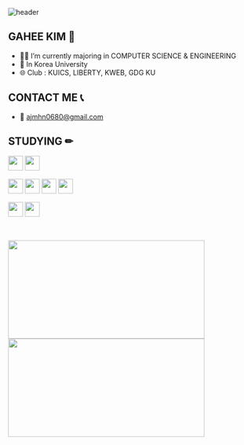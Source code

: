 ![header](https://capsule-render.vercel.app/api?type=wave&color=auto&height=270&section=header&text=WELCOME%20TO%20HEEKGH%20GITHUB&fontSize=50)

## GAHEE KIM 👋

- 👩‍💻 I’m currently majoring in COMPUTER SCIENCE & ENGINEERING
- 🏫 In Korea University
- 🌐 Club : KUICS, LIBERTY, KWEB, GDG KU

## CONTACT ME 📞
- 📧 ajmhn0680@gmail.com

## STUDYING ✏
<p align="left">
    <img src="https://img.shields.io/badge/python-3776AB?style=for-the-badge&logo=python&logoColor=white" height="30" />
    <img src="https://img.shields.io/badge/C-A8B9CC?style=flat-square&logo=C&logoColor=white" height="30" />
</p>

<p align="left">
    <img src="https://img.shields.io/badge/react-20232a.svg?style=for-the-badge&logo=react&logoColor=61DAFB" height="30" />
    <img src="https://img.shields.io/badge/HTML5-E34F26?style=flat-square&logo=html5&logoColor=white" height="30" />
    <img src="https://img.shields.io/badge/css-1572B6?style=for-the-badge&logo=css3&logoColor=white" height="30" />
    <img src="https://img.shields.io/badge/JavaScript-F7DF1E?style=flat-square&logo=javascript&logoColor=black" height="30" />
</p>

<p align="left">
    <img src="https://img.shields.io/badge/github-181717?style=for-the-badge&logo=github&logoColor=white" height="30" />
    <img src="https://img.shields.io/badge/git-F05032?style=for-the-badge&logo=git&logoColor=white" height="30" />
</p>

<br>

<!-- GitHub Stats & Top Langs -->
<p align="left">
    <img src="https://github-readme-stats.vercel.app/api?username=HEEKGH&show_icons=true&theme=onedark" height="200", width="400" />
    <img src="https://github-readme-stats.vercel.app/api/top-langs/?username=HEEKGH&layout=compact&theme=onedark" height="200", width="400" />

</p>



<!--
[![Solved.ac Profile](http://mazassumnida.wtf/api/generate_badge?boj=ajmhn0680)](https://solved.ac/ajmhn0680)
-->

<!--
**HEEKGH/HEEKGH** is a ✨ _special_ ✨ repository because its `README.md` (this file) appears on your GitHub profile.

Here are some ideas to get you started:

- 🔭 I’m currently working on ...
- 🌱✏ I’m currently learning ...
- 👯 I’m looking to collaborate on ...
- 🤔 I’m looking for help with ...
- 💬 Ask me about ...
- 📫 How to reach me: ...
- 😄 Pronouns: ...
- ⚡ Fun fact: ...
-->
